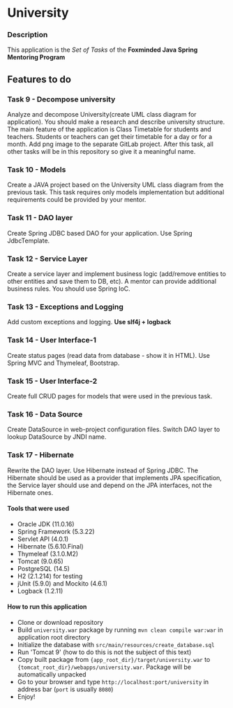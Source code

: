 # University

### Description
This application is the *Set of Tasks* of the **Foxminded Java Spring Mentoring Program**

## Features to do
### Task 9 - Decompose university
Analyze and decompose University(create UML class diagram for application).
You should make a research and describe university structure. 
The main feature of the application is Class Timetable for students and teachers. 
Students or teachers can get their timetable for a day or for a month.
Add png image to the separate GitLab project. 
After this task, all other tasks will be in this repository so give it a meaningful name.

### Task 10 - Models
Create a JAVA project based on the University UML class diagram from the previous task.
This task requires only models implementation but additional requirements could be provided 
by your mentor. 

### Task 11 - DAO layer
Create Spring JDBC based DAO for your application.
Use Spring JdbcTemplate.

### Task 12 - Service Layer
Create a service layer and implement business logic 
(add/remove entities to other entities and save them to DB, etc). 
A mentor can provide additional business rules.
You should use Spring IoC.

### Task 13 - Exceptions and Logging
Add custom exceptions and logging. **Use slf4j + logback**

### Task 14 - User Interface-1
Create status pages (read data from database - show it in HTML). 
Use Spring MVC and Thymeleaf, Bootstrap. 

### Task 15 - User Interface-2
Create full CRUD pages for models that were used in the previous task.

### Task 16 - Data Source
Create DataSource in web-project configuration files. Switch DAO layer to lookup DataSource by JNDI name.

### Task 17 - Hibernate
Rewrite the DAO layer. Use Hibernate instead of Spring JDBC. 
The Hibernate should be used as a provider that implements JPA specification, 
the Service layer should use and depend on the JPA interfaces, not the Hibernate ones.

#### Tools that were used
- Oracle JDK (11.0.16) 
- Spring Framework (5.3.22)
- Servlet API (4.0.1)
- Hibernate (5.6.10.Final)
- Thymeleaf (3.1.0.M2)
- Tomcat (9.0.65)
- PostgreSQL (14.5) 
- H2 (2.1.214) for testing
- jUnit (5.9.0) and Mockito (4.6.1)
- Logback (1.2.11)

#### How to run this application
- Clone or download repository  
- Build `university.war` package by running `mvn clean compile war:war` in application root directory
- Initialize the database with `src/main/resources/create_database.sql`
- Run 'Tomcat 9' (how to do this is not the subject of this text)
- Copy built package from `{app_root_dir}/target/university.war` to `{tomcat_root_dir}/webapps/university.war`. 
Package will be automatically unpacked
- Go to your browser and type `http://localhost:port/university` in address bar (`port` is usually `8080`)
- Enjoy! 



